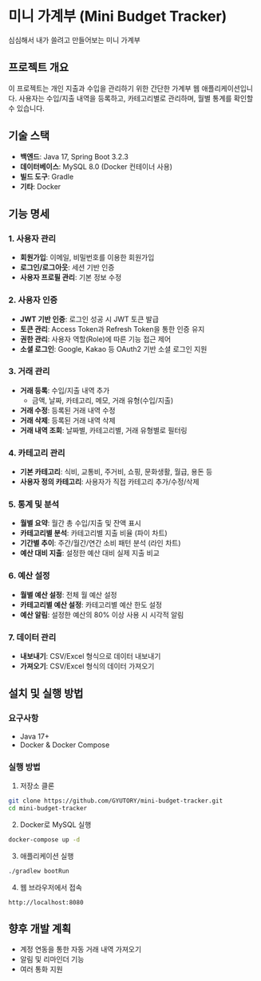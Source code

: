 # 미니 가계부 (Mini Budget Tracker)

심심해서 내가 쓸려고 만들어보는 미니 가계부

## 프로젝트 개요

이 프로젝트는 개인 지출과 수입을 관리하기 위한 간단한 가계부 웹 애플리케이션입니다. 사용자는 수입/지출 내역을 등록하고, 카테고리별로 관리하며, 월별 통계를 확인할 수 있습니다.

## 기술 스택

- **백엔드**: Java 17, Spring Boot 3.2.3
- **데이터베이스**: MySQL 8.0 (Docker 컨테이너 사용)
- **빌드 도구**: Gradle
- **기타**: Docker

## 기능 명세

### 1. 사용자 관리

- **회원가입**: 이메일, 비밀번호를 이용한 회원가입
- **로그인/로그아웃**: 세션 기반 인증
- **사용자 프로필 관리**: 기본 정보 수정

### 2. 사용자 인증

- **JWT 기반 인증**: 로그인 성공 시 JWT 토큰 발급
- **토큰 관리**: Access Token과 Refresh Token을 통한 인증 유지
- **권한 관리**: 사용자 역할(Role)에 따른 기능 접근 제어
- **소셜 로그인**: Google, Kakao 등 OAuth2 기반 소셜 로그인 지원

### 3. 거래 관리

- **거래 등록**: 수입/지출 내역 추가
  - 금액, 날짜, 카테고리, 메모, 거래 유형(수입/지출)
- **거래 수정**: 등록된 거래 내역 수정
- **거래 삭제**: 등록된 거래 내역 삭제
- **거래 내역 조회**: 날짜별, 카테고리별, 거래 유형별로 필터링

### 4. 카테고리 관리

- **기본 카테고리**: 식비, 교통비, 주거비, 쇼핑, 문화생활, 월급, 용돈 등
- **사용자 정의 카테고리**: 사용자가 직접 카테고리 추가/수정/삭제

### 5. 통계 및 분석

- **월별 요약**: 월간 총 수입/지출 및 잔액 표시
- **카테고리별 분석**: 카테고리별 지출 비율 (파이 차트)
- **기간별 추이**: 주간/월간/연간 소비 패턴 분석 (라인 차트)
- **예산 대비 지출**: 설정한 예산 대비 실제 지출 비교

### 6. 예산 설정

- **월별 예산 설정**: 전체 월 예산 설정
- **카테고리별 예산 설정**: 카테고리별 예산 한도 설정
- **예산 알림**: 설정한 예산의 80% 이상 사용 시 시각적 알림

### 7. 데이터 관리

- **내보내기**: CSV/Excel 형식으로 데이터 내보내기
- **가져오기**: CSV/Excel 형식의 데이터 가져오기

## 설치 및 실행 방법

### 요구사항

- Java 17+
- Docker & Docker Compose

### 실행 방법

1. 저장소 클론
```bash
git clone https://github.com/GYUTORY/mini-budget-tracker.git
cd mini-budget-tracker
```

2. Docker로 MySQL 실행
```bash
docker-compose up -d
```

3. 애플리케이션 실행
```bash
./gradlew bootRun
```

4. 웹 브라우저에서 접속
```
http://localhost:8080
```

## 향후 개발 계획

- 계정 연동을 통한 자동 거래 내역 가져오기
- 알림 및 리마인더 기능
- 여러 통화 지원
